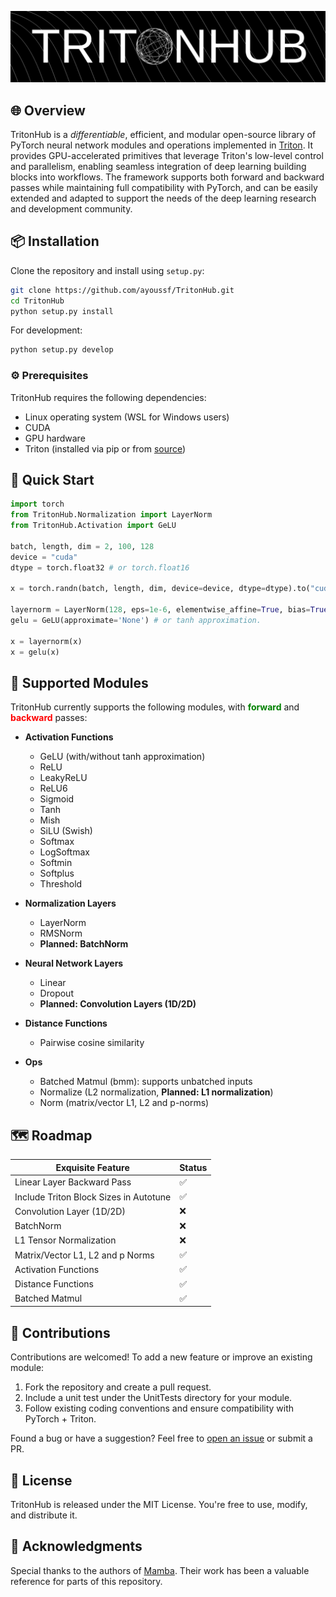 <p align="center">
    <img src="./assets/tritonhub.jpg" alt="TritonHub" style="object-fit: cover;"/>
</p>
<!-- <h1 align="center">TritonHub</h1> -->

## 🌐 Overview
TritonHub is a *differentiable*, efficient, and modular open-source library of PyTorch neural network modules and operations implemented in [Triton](https://github.com/triton-lang/triton). It provides GPU-accelerated primitives that leverage Triton's low-level control and parallelism, enabling seamless integration of deep learning building blocks into workflows. The framework supports both forward and backward passes while maintaining full compatibility with PyTorch, and can be easily extended and adapted to support the needs of the deep learning research and development community.

## 📦 Installation

Clone the repository and install using `setup.py`:

```bash
git clone https://github.com/ayoussf/TritonHub.git
cd TritonHub
python setup.py install
```

For development:
```bash
python setup.py develop
```

### ⚙️ Prerequisites
TritonHub requires the following dependencies:
- Linux operating system (WSL for Windows users)
- CUDA
- GPU hardware
- Triton (installed via pip or from [source](https://github.com/triton-lang/triton))

## 🚀 Quick Start

```python
import torch
from TritonHub.Normalization import LayerNorm
from TritonHub.Activation import GeLU

batch, length, dim = 2, 100, 128
device = "cuda"
dtype = torch.float32 # or torch.float16

x = torch.randn(batch, length, dim, device=device, dtype=dtype).to("cuda")

layernorm = LayerNorm(128, eps=1e-6, elementwise_affine=True, bias=True, device=device, dtype=dtype)
gelu = GeLU(approximate='None') # or tanh approximation.

x = layernorm(x)
x = gelu(x)
```

## 🧩 Supported Modules

TritonHub currently supports the following modules, with <span style="color:green"><strong>forward</strong></span> and <span style="color:red"><strong>backward</strong></span> passes:

- **Activation Functions**
  - GeLU (with/without tanh approximation)
  - ReLU
  - LeakyReLU
  - ReLU6
  - Sigmoid
  - Tanh
  - Mish
  - SiLU (Swish)
  - Softmax
  - LogSoftmax
  - Softmin
  - Softplus
  - Threshold

- **Normalization Layers**
  - LayerNorm
  - RMSNorm
  - **Planned: BatchNorm**

- **Neural Network Layers**
  - Linear
  - Dropout
  - **Planned: Convolution Layers (1D/2D)**

- **Distance Functions**
  - Pairwise cosine similarity

- **Ops**
  - Batched Matmul (bmm): supports unbatched inputs
  - Normalize (L2 normalization, **Planned: L1 normalization**)
  - Norm (matrix/vector L1, L2 and p-norms)


## 🗺️ Roadmap
| Exquisite Feature                | Status       |
|----------------------------------|--------------|
| Linear Layer Backward Pass       | ✅ |
| Include Triton Block Sizes in Autotune | ✅ |
| Convolution Layer (1D/2D)               | ❌ |
| BatchNorm                        | ❌ |
| L1 Tensor Normalization               | ❌ |
| Matrix/Vector L1, L2 and p Norms         | ✅ |
| Activation Functions   | ✅ |
| Distance Functions               | ✅ |
| Batched Matmul               | ✅ |

## 🤝 Contributions

Contributions are welcomed! To add a new feature or improve an existing module:

1. Fork the repository and create a pull request.
2. Include a unit test under the UnitTests directory for your module.
3. Follow existing coding conventions and ensure compatibility with PyTorch + Triton.

Found a bug or have a suggestion? Feel free to [open an issue](https://github.com/ayoussf/Triton-Hub/issues) or submit a PR.

## 📄 License
TritonHub is released under the MIT License. You're free to use, modify, and distribute it.

## 🙏 Acknowledgments
Special thanks to the authors of [Mamba](https://github.com/state-spaces/mamba). Their work has been a valuable reference for parts of this repository.